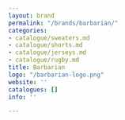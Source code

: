 ```yaml
---
layout: brand
permalink: "/brands/barbarian/"
categories:
- catalogue/sweaters.md
- catalogue/shorts.md
- catalogue/jerseys.md
- catalogue/rugby.md
title: Barbarian
logo: "/barbarian-logo.png"
website: ''
catalogues: []
info: ''

---
```

